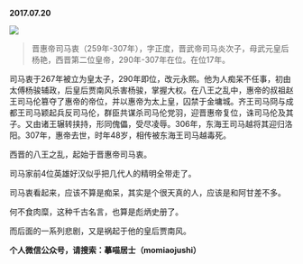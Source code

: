 
          
**2017.07.20**

![](http://imglf0.nosdn.127.net/img/VDhPS21uRHFhbS9vUko4azNPeTVjK3QrWlZDYm5qSzA5UHJEU3JaTHdrST0.jpg)

>晋惠帝司马衷（259年-307年），字正度，晋武帝司马炎次子，母武元皇后杨艳，西晋第二位皇帝，290年-307年在位。在位17年。 

司马衷于267年被立为皇太子，290年即位，改元永熙。他为人痴呆不任事，初由太傅杨骏辅政，后皇后贾南风杀害杨骏，掌握大权。在八王之乱中，惠帝的叔祖赵王司马伦篡夺了惠帝的帝位，并以惠帝为太上皇，囚禁于金墉城。齐王司马冏与成都王司马颖起兵反司马伦，群臣共谋杀司马伦党羽，迎晋惠帝复位，诛司马伦及其子。又由诸王辗转挟持，形同傀儡，受尽凌辱。306年，东海王司马越将其迎归洛阳。307年，惠帝去世，时年48岁，相传被东海王司马越毒死。



西晋的八王之乱，起始于晋惠帝司马衷。

司马家前4位英雄好汉似乎把几代人的精明全带走了。

司马衷看起来，应该不算是痴呆，其实是个很天真的人，应该是和阿甘差不多。

何不食肉糜，这种千古名言，也算是彪炳史册了。

而后面的一系列悲剧，又是祸起于他的皇后贾南风。


**个人微信公众号，请搜索：摹喵居士（momiaojushi）**

        